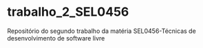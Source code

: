 # trabalho_2_SEL0456
Repositório do segundo trabalho da matéria SEL0456-Técnicas de desenvolvimento de software livre
